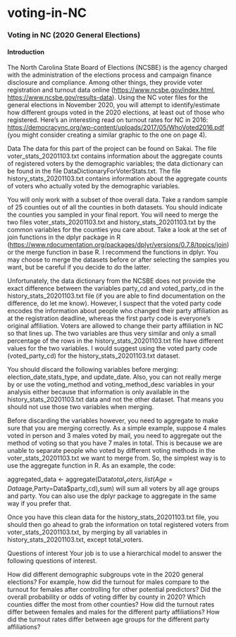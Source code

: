 # voting-in-NC
### Voting in NC (2020 General Elections)
#### Introduction
The North Carolina State Board of Elections (NCSBE) is the agency charged with the administration of the elections process and campaign finance disclosure and compliance. Among other things, they provide voter registration and turnout data online (https://www.ncsbe.gov/index.html, https://www.ncsbe.gov/results-data). Using the NC voter files for the general elections in November 2020, you will attempt to identify/estimate how different groups voted in the 2020 elections, at least out of those who registered. Here’s an interesting read on turnout rates for NC in 2016: https://democracync.org/wp-content/uploads/2017/05/WhoVoted2016.pdf (you might consider creating a similar graphic to the one on page 4).

Data
The data for this part of the project can be found on Sakai. The file voter_stats_20201103.txt contains information about the aggregate counts of registered voters by the demographic variables; the data dictionary can be found in the file DataDictionaryForVoterStats.txt. The file history_stats_20201103.txt contains information about the aggregate counts of voters who actually voted by the demographic variables.

You will only work with a subset of thoe overall data. Take a random sample of 25 counties out of all the counties in both datasets. You should indicate the counties you sampled in your final report. You will need to merge the two files voter_stats_20201103.txt and history_stats_20201103.txt by the common variables for the counties you care about. Take a look at the set of join functions in the dplyr package in R (https://www.rdocumentation.org/packages/dplyr/versions/0.7.8/topics/join) or the merge function in base R. I recommend the functions in dplyr. You may choose to merge the datasets before or after selecting the samples you want, but be careful if you decide to do the latter.

Unfortunately, the data dictionary from the NCSBE does not provide the exact difference between the variables party_cd and voted_party_cd in the history_stats_20201103.txt file (if you are able to find documentation on the difference, do let me know). However, I suspect that the voted party code encodes the information about people who changed their party affiliation as at the registration deadline, whereas the first party code is everyone’s original affiliation. Voters are allowed to change their party affiliation in NC so that lines up. The two variables are thus very similar and only a small percentage of the rows in the history_stats_20201103.txt file have different values for the two variables. I would suggest using the voted party code (voted_party_cd) for the history_stats_20201103.txt dataset.

You should discard the following variables before merging: election_date,stats_type, and update_date. Also, you can not really merge by or use the voting_method and voting_method_desc variables in your analysis either because that information is only available in the history_stats_20201103.txt data and not the other dataset. That means you should not use those two variables when merging.

Before discarding the variables however, you need to aggregate to make sure that you are merging correctly. As a simple example, suppose 4 males voted in person and 3 males voted by mail, you need to aggregate out the method of voting so that you have 7 males in total. This is because we are unable to separate people who voted by different voting methods in the voter_stats_20201103.txt we want to merge from. So, the simplest way is to use the aggregate function in R. As an example, the code:

aggregated_data <- aggregate(Data$total_voters,
                             list(Age=Data$age,Party=Data$party_cd),sum)
will sum all voters by all age groups and party. You can also use the dplyr package to aggregate in the same way if you prefer that.

Once you have this clean data for the history_stats_20201103.txt file, you should then go ahead to grab the information on total registered voters from voter_stats_20201103.txt, by merging by all variables in history_stats_20201103.txt, except total_voters.

Questions of interest
Your job is to use a hierarchical model to answer the following questions of interest.

How did different demographic subgroups vote in the 2020 general elections? For example, how did the turnout for males compare to the turnout for females after controlling for other potential predictors?
Did the overall probability or odds of voting differ by county in 2020? Which counties differ the most from other counties?
How did the turnout rates differ between females and males for the different party affiliations?
How did the turnout rates differ between age groups for the different party affiliations?
